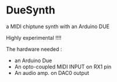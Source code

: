 # DueSynth
a MIDI chiptune synth with an Arduino DUE

Highly experimental !!!!

The hardware needed :

  * an Arduino Due
  * An opto-coupled MIDI INPUT on RX1 pin
  * An audio amp. on DAC0 output

